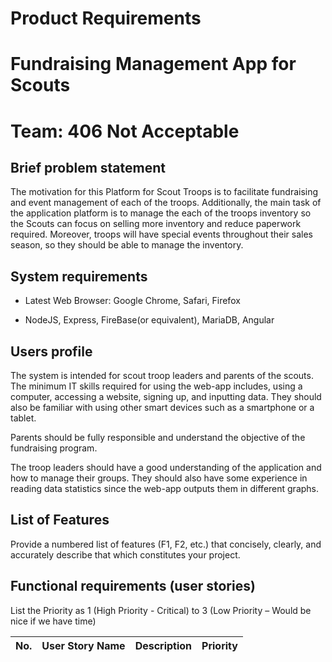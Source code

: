 # Product Requirements
              
# Fundraising Management App for Scouts

# Team: 406 Not Acceptable


## Brief problem statement 

The motivation for this Platform for Scout Troops is to facilitate fundraising and event management of each of the troops. Additionally, the main task of the application platform is to manage the each of the troops inventory so the Scouts can focus on selling more inventory and reduce paperwork required. Moreover, troops will have special events throughout their sales season, so they should be able to manage the inventory. 

## System requirements

- Latest Web Browser: Google Chrome, Safari, Firefox

- NodeJS, Express, FireBase(or equivalent), MariaDB, Angular


## Users profile

The system is intended for scout troop leaders and parents of the scouts. The minimum IT skills required for using the web-app includes, using a computer, accessing a website, signing up, and inputting data. They should also be familiar with using other smart devices such as a smartphone or a tablet.

Parents should be fully responsible and understand the objective of the fundraising program.

The troop leaders should have a good understanding of the application and how to manage their groups. They should also have some experience in reading data statistics since the web-app outputs them in different graphs.

## List of Features

Provide a numbered list of features (F1, F2, etc.) that concisely, clearly, and accurately describe that which constitutes your project.

## Functional requirements (user stories)

List the Priority as 1 (High Priority - Critical) to 3 (Low Priority – Would be nice if we have time)

| No.| User Story Name | Description | Priority |
| ------ | ------------| ----------- | -------- |

















